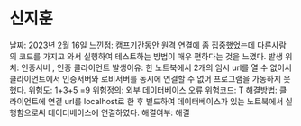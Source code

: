 # 신지훈

날짜: 2023년 2월 16일
느낀점: 캠프기간동안 원격 연결에 좀 집중했었는데 다른사람의 코드를 가지고 와서 실행하여 테스트하는 방법이 매우 편하다는 것을 느꼈다. 
발생 위치: 인증서버 , 인증 클라이언트
발생이유: 한 노트북에서 2개의 임시 url를 열 수 없어서 클라이언트에서 인증서버와 로비서버를 동시에 연결할 수 없어 프로그램을 가동하지 못했다.
위험도: 1+3+5 =9
위험정의: 외부 데이터베이스 오류
위험코드: T
해결방법: 클라이언트에 연결 url를 localhost로 한 후 빌드하여 데이터베이스가 있는 노트북에서 실행함으로써 데이터베이스에 연결하였다. 
해결여부: 해결